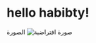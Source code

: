 [](https://github.com/user-attachments/files/21804003/index.html)
<!DOCTYPE html>
<html lang="ar">
<head>
    <meta charset="UTF-8">
</head>
<body>  
   
   
 
</body>
    <h1>hello habibty!</h1>
الصورة
      <img src="https://images.unsplash.com/photo-1506744038136-46273834b3fb?auto=format&fit=crop&w=400&q=80" alt="صورة افتراضية" yle="max-width:400px; margin: 20px auto; display:block; border-radius:12px; box-shadow:0 2px 8px #aaa;">
    <p></p>
